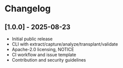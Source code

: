 # Changelog

## [1.0.0] - 2025-08-23
- Initial public release
- CLI with extract/capture/analyze/transplant/validate
- Apache-2.0 licensing, NOTICE
- CI workflow and issue template
- Contribution and security guidelines
